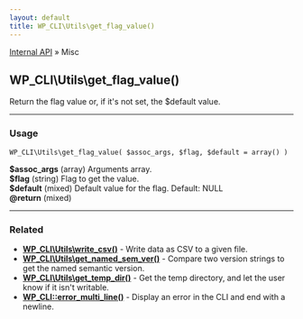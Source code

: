 ```yaml
---
layout: default
title: WP_CLI\Utils\get_flag_value()
---
```


<a href="/docs/internal-api/">Internal API</a> &raquo; Misc

## WP_CLI\Utils\get_flag_value()

Return the flag value or, if it's not set, the $default value.

***

### Usage

    WP_CLI\Utils\get_flag_value( $assoc_args, $flag, $default = array() )

<div>
<strong>$assoc_args</strong> (array) Arguments array.<br />
<strong>$flag</strong> (string) Flag to get the value.<br />
<strong>$default</strong> (mixed) Default value for the flag. Default: NULL<br />
<strong>@return</strong> (mixed) <br /></p>
</div>



***

### Related

<ul>



<li><strong><a href="/docs/internal-api/wp-cli-utils-write-csv/">WP_CLI\Utils\write_csv()</a></strong> - Write data as CSV to a given file.</li>


<li><strong><a href="/docs/internal-api/wp-cli-utils-get-named-sem-ver/">WP_CLI\Utils\get_named_sem_ver()</a></strong> - Compare two version strings to get the named semantic version.</li>


<li><strong><a href="/docs/internal-api/wp-cli-utils-get-temp-dir/">WP_CLI\Utils\get_temp_dir()</a></strong> - Get the temp directory, and let the user know if it isn't writable.</li>


<li><strong><a href="/docs/internal-api/wp-cli-error-multi-line/">WP_CLI::error_multi_line()</a></strong> - Display an error in the CLI and end with a newline.</li>



</ul>


